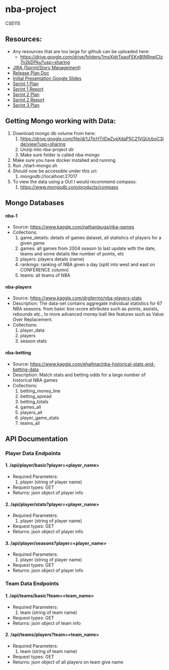 # nba-project
CSE115

## Resources:
* Any resources that are too large for github can be uploaded here:
    * https://drive.google.com/drive/folders/1moXjdrTpaoFEKnBINRneiClz7n2kDPku?usp=sharing
* [JIRA (Sprint/Story Management)](https://nbadb.atlassian.net/secure/RapidBoard.jspa?projectKey=NBA)
* [Release Plan Doc](https://docs.google.com/document/d/1Gi5N25cxH5tdHwD4RcxDuTLrFQG7naUqsnnJQdIfxS8/edit)
* [Initial Presentation Google Slides](https://docs.google.com/document/d/1Gi5N25cxH5tdHwD4RcxDuTLrFQG7naUqsnnJQdIfxS8/edit)
* [Sprint 1 Plan](https://docs.google.com/document/d/1vhGEjX9edBMyNXJ1CU2zA4r9vIr3i6M9A2rFQYs-AD8/edit?usp=sharing)
* [Sprint 1 Report](https://docs.google.com/document/d/1b-AZ1sWr0hPJQJBzr8ktH7feTw9IG9P5ZyXByoQW3g0/edit?usp=sharing)
* [Sprint 2 Plan](https://docs.google.com/document/d/18SG5_iivvgSS76AtI7EcfZMnXrB4IlHhEpBKrsddRQo/edit?usp=sharing)
* [Sprint 2 Report](https://docs.google.com/document/d/1JfbDNvRw3NlE1pCAG2c65WSvfoK84Y9yfzEmHtkq7QU/edit?usp=sharing)
* [Sprint 3 Plan](https://docs.google.com/document/d/18SG5_iivvgSS76AtI7EcfZMnXrB4IlHhEpBKrsddRQo/edit?usp=sharing)
## Getting Mongo working with Data:
1. Download mongo db volume from here:
    1. https://drive.google.com/file/d/1J7lcHTjlDeZyeXdaP5C21VQUcboC3ide/view?usp=sharing
    2. Unzip into nba-project dir
    3. Make sure folder is called nba-mongo
2. Make sure you have docker installed and running
3. Run ./start-mongo.sh
4. Should now be accessible under this uri:
    1. mongodb://localhost:27017
5. To view the data using a GUI I would recommend compass:
    1. https://www.mongodb.com/products/compass
    
## Mongo Databases

#### nba-1
* Source: https://www.kaggle.com/nathanlauga/nba-games
* Collections:
    1. game_details: details of games dataset, all statistics of players for a given game
    2. games: all games from 2004 season to last update with the date, teams and some details like number of points, etc
    3. players: players details (name)
    4. rankings: ranking of NBA given a day (split into west and east on CONFERENCE column)
    5. teams: all teams of NBA
    
#### nba-players
* Source: https://www.kaggle.com/drgilermo/nba-players-stats
* Description: The data-set contains aggregate individual statistics for 67 NBA seasons. from basic box-score attributes such as points, assists, rebounds etc., to more advanced money-ball like features such as Value Over Replacement.
* Collections:
    1. player_data
    2. players
    3. season stats
    
#### nba-betting
* Source: https://www.kaggle.com/ehallmar/nba-historical-stats-and-betting-data
* Description: Match stats and betting odds for a large number of historical NBA games
* Collections:
    1. betting_money_line
    2. betting_spread
    3. betting_totals
    4. games_all
    5. players_all
    6. player_game_stats
    7. teams_all

        
## API Documentation

### Player Data Endpoints
#### 1. /api/player/basic?player=<player_name>
* Required Parameters:
    1. player (string of player name)
* Request types: GET
* Returns: json object of player info

#### 2. /api/player/stats?player=<player_name>
* Required Parameters:
    1. player (string of player name)
* Request types: GET
* Returns: json object of player info

#### 3. /api/player/seasons?player=<player_name>
* Required Parameters:
    1. player (string of player name)
* Request types: GET
* Returns: json object of player info

### Team Data Endpoints
#### 1. /api/teams/basic?team=<team_name>
* Required Parameters:
    1. team (string of team name)
* Request types: GET
* Returns: json object of team info

#### 2. /api/teams/players?team=<team_name>
* Required Parameters:
    1. team (string of team name)
* Request types: GET
* Returns: json object of all players on team give name


